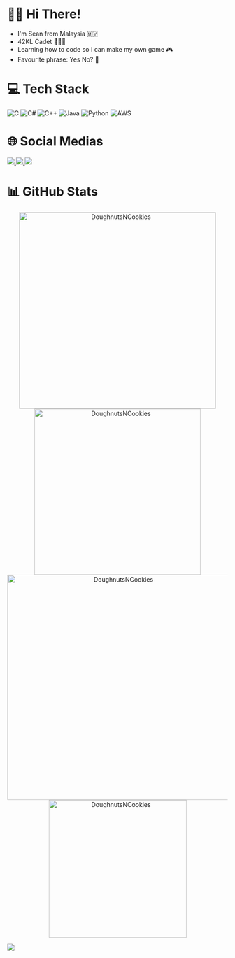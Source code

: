 # ✌🏻 Hi There!

* I'm Sean from Malaysia 🇲🇾
* 42KL Cadet 👨🏻‍💻
* Learning how to code so I can make my own game 🎮
* Favourite phrase: Yes No? 🤔

# 💻 Tech Stack
![C](https://img.shields.io/badge/c-%2300599C.svg?style=for-the-badge&logo=c&logoColor=white) ![C#](https://img.shields.io/badge/c%23-%23239120.svg?style=for-the-badge&logo=c-sharp&logoColor=white) ![C++](https://img.shields.io/badge/c++-%2300599C.svg?style=for-the-badge&logo=c%2B%2B&logoColor=white) ![Java](https://img.shields.io/badge/java-%23ED8B00.svg?style=for-the-badge&logo=java&logoColor=white) ![Python](https://img.shields.io/badge/python-3670A0?style=for-the-badge&logo=python&logoColor=ffdd54) ![AWS](https://img.shields.io/badge/AWS-%23FF9900.svg?style=for-the-badge&logo=amazon-aws&logoColor=white)

# 🌐 Social Medias
<a href="https://www.instagram.com/sean.chuahtseyung/" target="_blank">
     <img src="https://img.shields.io/badge/Instagram-E4405F?style=for-the-badge&logo=instagram&logoColor=white">
<a href="https://www.facebook.com/profile.php?id=100008226551923" target="_blank">
     <img src="https://img.shields.io/badge/Facebook-1877F2?style=for-the-badge&logo=facebook&logoColor=white">
<a href="mailto:chuahtseyung2002@gmail.com?subject=Hello!" target="_blank">
     <img src="https://img.shields.io/badge/Gmail-D14836?style=for-the-badge&logo=gmail&logoColor=white"></a>

# 📊 GitHub Stats
<p align="center">
     <img align="center" src="https://github-readme-stats.vercel.app/api?username=DoughnutsNCookies&count_private=true&show_icons=true&hide=issues&hide_border=true&theme=tokyonight" width="450" alt="DoughnutsNCookies" />
     <img align="center" src="https://github-readme-streak-stats.herokuapp.com/?user=DoughnutsNCookies&theme=tokyonight&hide_border=true" width="380" alt="DoughnutsNCookies"/>
     <img align="center" src="https://github-profile-summary-cards.vercel.app/api/cards/profile-details?username=DoughnutsNCookies&theme=tokyonight&hide_border=true" width="515" alt="DoughnutsNCookies"/>
     <img align="center" src="https://github-readme-stats.vercel.app/api/top-langs?username=DoughnutsNCookies&show_icons=true&locale=en&layout=compact&theme=tokyonight&hide_border=true" width="315" alt="DoughnutsNCookies"/>
</p>  

[![](https://visitcount.itsvg.in/api?id=DoughnutsNCookies&icon=0&color=1)](https://visitcount.itsvg.in)
